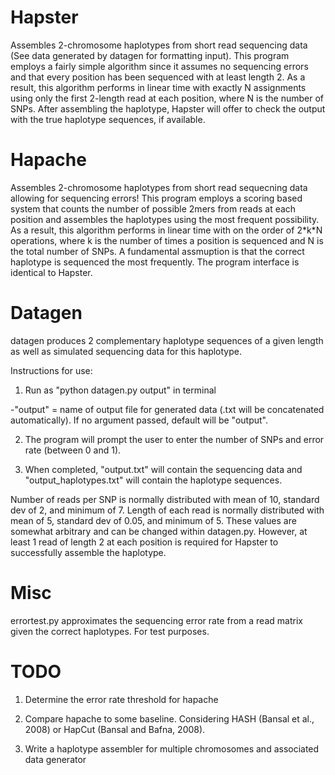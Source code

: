 # Hapster
Assembles 2-chromosome haplotypes from short read sequencing data (See data generated by datagen for formatting input). This program employs a fairly simple algorithm since it assumes no sequencing errors and that every position has been sequenced with at least length 2. As a result, this algorithm performs in linear time with exactly N assignments using only the first 2-length read at each position, where N is the number of SNPs. After assembling the haplotype, Hapster will offer to check the output with the true haplotype sequences, if available.

# Hapache
Assembles 2-chromosome haplotypes from short read sequecning data allowing for sequencing errors! This program employs a scoring based system that counts the number of possible 2mers from reads at each position and assembles the haplotypes using the most frequent possibility. As a result, this algorithm performs in linear time with on the order of 2\*k\*N operations, where k is the number of times a position is sequenced and N is the total number of SNPs. A fundamental assmuption is that the correct haplotype is sequenced the most frequently. The program interface is identical to Hapster.

# Datagen

datagen produces 2 complementary haplotype sequences of a given length as well as simulated sequencing data for this haplotype. 

Instructions for use:

1. Run as "python datagen.py output" in terminal

  -"output" = name of output file for generated data (.txt will be concatenated automatically). If no argument passed, default will be "output".

2. The program will prompt the user to enter the number of SNPs and error rate (between 0 and 1). 

3. When completed, "output.txt" will contain the sequencing data and "output_haplotypes.txt" will contain the haplotype sequences. 

Number of reads per SNP is normally distributed with mean of 10, standard dev of 2, and minimum of 7. Length of each read is normally distributed with mean of 5, standard dev of 0.05, and minimum of 5. These values are somewhat arbitrary and can be changed within datagen.py. However, at least 1 read of length 2 at each position is required for Hapster to successfully assemble the haplotype. 

# Misc

errortest.py approximates the sequencing error rate from a read matrix given the correct haplotypes. For test purposes. 

# TODO

1. Determine the error rate threshold for hapache

2. Compare hapache to some baseline. Considering HASH (Bansal et al., 2008) or HapCut (Bansal and Bafna, 2008).

3. Write a haplotype assembler for multiple chromosomes and associated data generator
